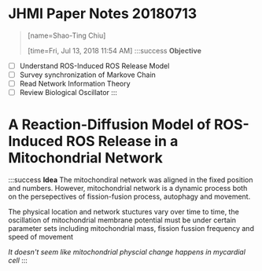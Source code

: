 # JHMI Paper Notes 20180713
> [name=Shao-Ting Chiu]
> 
> [time=Fri, Jul 13, 2018 11:54 AM]
:::success
**Objective**
- [ ]  Understand ROS-Induced ROS Release Model
- [ ]  Survey synchronization of Markove Chain
- [ ]  Read Network Information Theory
- [ ]  Review Biological Oscillator
:::

# A Reaction-Diffusion Model of ROS-Induced ROS Release in a Mitochondrial Network

:::success
**Idea**
The mitochondiral network was aligned in the fixed position and numbers. However, mitochondrial network is a dynamic process both on the persepectives of fission-fusion process, autophagy and movement.

The physical location and network stuctures vary over time to time, the oscillation of mitochondrial membrane potential must be under certain parameter sets including mitochondrial mass, fission fussion frequency and speed of movement

*It doesn't seem like mitochondrial physcial change happens in mycardial cell*
:::

